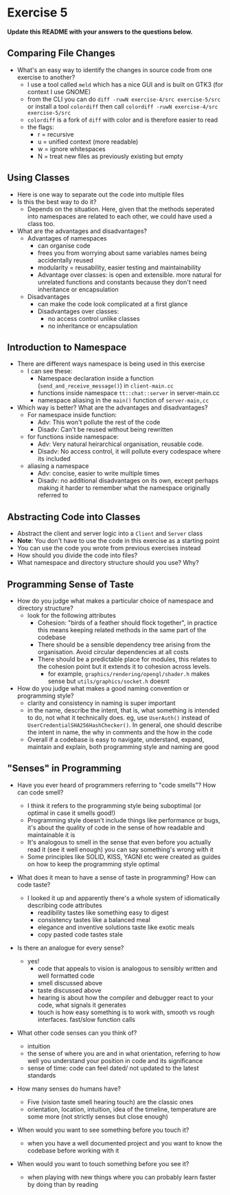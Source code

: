 # Exercise 5

**Update this README with your answers to the questions below.**

## Comparing File Changes

- What's an easy way to identify the changes in source code from one exercise
  to another?
  - I use a tool called `meld` which has a nice GUI and is built on GTK3 (for context I use GNOME)
  - from the CLI you can do `diff -ruwN exercise-4/src exercise-5/src` or install a tool `colordiff` then call `colordiff -ruwN exercise-4/src exercise-5/src`    
  - `colordiff` is a fork of `diff` with color and is therefore easier to read
  - the flags:
    - r = recursive
    - u = unified context (more readable)
    - w = ignore whitespaces
    - N = treat new files as previously existing but empty
## Using Classes

- Here is one way to separate out the code into multiple files
- Is this the best way to do it? 
  - Depends on the situation. Here, given that the methods seperated into namespaces are related to each other, we could have used a class too.
- What are the advantages and disadvantages?
  - Advantages of namespaces
    - can organise code
    - frees you from worrying about same variables names being accidentally reused
    - modularity = reusability, easier testing and maintainability
    - Advantage over classes: is open and extensible. more natural for unrelated functions and constants because they don't need inheritance or encapsulation
  - Disadvantages
    - can make the code look complicated at a first glance
    - Disadvantages over classes:
      - no access control unlike classes
      - no inheritance or encapsulation


## Introduction to Namespace

- There are different ways namespace is being used in this exercise
  - I can see these:
    - Namespace declaration inside a function (`send_and_receive_message()`) in `client-main.cc`
    - functions inside namespace `tt::chat::server` in server-main.cc
    - namespace aliasing in the `main()` function of `server-main,cc`
- Which way is better? What are the advantages and disadvantages?
  - For namespace inside function:
    - Adv: This won't pollute the rest of the code
    - Disadv: Can't be reused without being rewritten
  - for functions inside namespace:
    - Adv: Very natural heirarchical organisation, reusable code.
    - Disadv: No access control, it will pollute every codespace where its included
  - aliasing a namespace
    - Adv: concise, easier to write multiple times
    - Disadv: no additional disadvantages on its own, except perhaps making it harder to remember what the namespace originally referred to

## Abstracting Code into Classes

- Abstract the client and server logic into a `Client` and `Server` class
- **Note**: You don't have to use the code in this exercise as a starting point
- You can use the code you wrote from previous exercises instead
- How should you divide the code into files?
- What namespace and directory structure should you use? Why?

## Programming Sense of Taste

- How do you judge what makes a particular choice of namespace and directory
  structure? 
  - look for the following attributes
    - Cohesion: "birds of a feather should flock together", in practice this means keeping related methods in the same part of the codebase
    - There should be a sensible dependency tree arising from the organisation. Avoid circular dependencies at all costs
    - There should be a predictable place for modules, this relates to the cohesion point but it extends it to cohesion across levels.
      - for example, `graphics/rendering/opengl/shader.h` makes sense but `utils/graphics/socket.h` doesnt
- How do you judge what makes a good naming convention or programming style?
  - clarity and consistency in naming is super important
  - in the name, describe the intent, that is, what something is intended to do, not what it technically does. eg, use `UserAuth()` instead of `UserCredentialSHA256HashChecker()`. In general, one should describe the intent in name, the why in comments and the how in the code
  - Overall if a codebase is easy to navigate, understand, expand, maintain and explain, both programming style and naming are good


## "Senses" in Programming

- Have you ever heard of programmers referring to "code smells"? How can code
  smell?
  - I think it refers to the programming style being suboptimal (or optimal in case it smells good!)
  - Programming style doesn't include things like performance or bugs, it's about the quality of code in the sense of how readable and maintainable it is
  - It's analogous to smell in the sense that even before you actually read it (see it well enough) you can say something's wrong with it
  - Some principles like SOLID, KISS, YAGNI etc were created as guides on how to keep the programming style optimal
- What does it mean to have a sense of taste in programming? How can code
  taste?
  - I looked it up and apparently there's a whole system of idiomatically describing code attributes
    - readibility tastes like something easy to digest
    - consistency tastes like a balanced meal
    - elegance and inventive solutions taste like exotic meals
    - copy pasted code tastes stale
- Is there an analogue for every sense?
  - yes!
    - code that appeals to vision is analogous to sensibly written and well formatted code
    - smell discussed above
    - taste discussed above
    - hearing is about how the compiler and debugger react to your code, what signals it generates
    - touch is how easy something is to work with, smooth vs rough interfaces. fast/slow function calls
- What other code senses can you think of?
  - intuition
  - the sense of where you are and in what orientation, referring to how well you understand your position in code and its significance
  - sense of time: code can feel dated/ not updated to the latest standards
- How many senses do humans have?
  - Five (vision taste smell hearing touch) are the classic ones
  - orientation, location, intuition, idea of the timeline, temperature are some more (not strictly senses but close enough)
- When would you want to see something before you touch it?
  - when you have a well documented project and you want to know the codebase before working with it

- When would you want to touch something before you see it?
  - when playing with new things where you can probably learn faster by doing than by reading